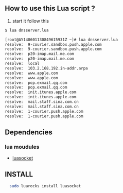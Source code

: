 How to use this Lua script ?
-------------------------------

1.    start it follow this

  ```bash
  $ lua dnsserver.lua
  ```
  
  ```bash
  [root@AY140601130849615931Z ~]# lua dnsserver.lua
  resolve:  9-courier.sandbox.push.apple.com
  resolve:  9-courier.sandbox.push.apple.com
  resolve:  p20-imap.mail.me.com
  resolve:  p20-imap.mail.me.com
  resolve:  local
  resolve:  103.2.168.192.in-addr.arpa
  resolve:  www.apple.com
  resolve:  www.apple.com
  resolve:  pop.exmail.qq.com
  resolve:  pop.exmail.qq.com
  resolve:  init.itunes.apple.com
  resolve:  init.itunes.apple.com
  resolve:  mail.staff.sina.com.cn
  resolve:  mail.staff.sina.com.cn
  resolve:  1-courier.push.apple.com
  resolve:  1-courier.push.apple.com
  ```
Dependencies
----------------------------

### lua moudules
   * [luasocket](http://w3.impa.br/~diego/software/luasocket/)

INSTALL
---------------------

```bash
  sudo luarocks install luasocket
```
